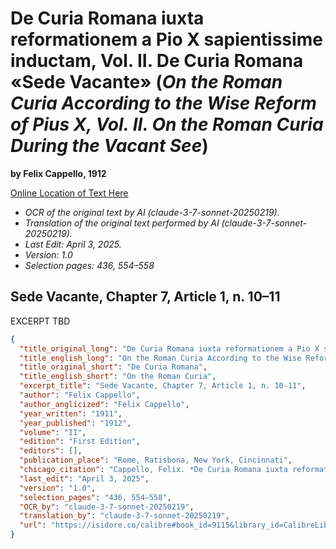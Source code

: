 # De Curia Romana iuxta reformationem a Pio X sapientissime inductam, Vol. II. De Curia Romana «Sede Vacante» (*On the Roman Curia According to the Wise Reform of Pius X, Vol. II. On the Roman Curia During the Vacant See*)

**by Felix Cappello, 1912**

[Online Location of Text Here](https://isidore.co/calibre#book_id=9115&library_id=CalibreLibrary&panel=book_details)

- *OCR of the original text by AI (claude-3-7-sonnet-20250219).*
- *Translation of the original text performed by AI (claude-3-7-sonnet-20250219).*
- *Last Edit: April 3, 2025.*
- *Version: 1.0*
- *Selection pages: 436, 554–558*

## Sede Vacante, Chapter 7, Article 1, n. 10–11

EXCERPT TBD

```json
{
  "title_original_long": "De Curia Romana iuxta reformationem a Pio X sapientissime inductam, Vol. II. De Curia Romana «Sede Vacante»",
  "title_english_long": "On the Roman Curia According to the Wise Reform of Pius X, Vol. II. On the Roman Curia During the Vacant See",
  "title_original_short": "De Curia Romana",
  "title_english_short": "On the Roman Curia",
  "excerpt_title": "Sede Vacante, Chapter 7, Article 1, n. 10-11",
  "author": "Felix Cappello",
  "author_anglicized": "Felix Cappello",
  "year_written": "1911",
  "year_published": "1912",
  "volume": "II",
  "edition": "First Edition",
  "editors": [],
  "publication_place": "Rome, Ratisbona, New York, Cincinnati",
  "chicago_citation": "Cappello, Felix. *De Curia Romana iuxta reformationem a Pio X sapientissime inductam*. Vol. II: De Curia Romana «Sede Vacante». Rome: Fridericus Pustet, 1912.",
  "last_edit": "April 3, 2025",
  "version": "1.0",
  "selection_pages": "436, 554–558",
  "OCR_by": "claude-3-7-sonnet-20250219",
  "translation_by": "claude-3-7-sonnet-20250219",
  "url": "https://isidore.co/calibre#book_id=9115&library_id=CalibreLibrary&panel=book_details"
}
```
